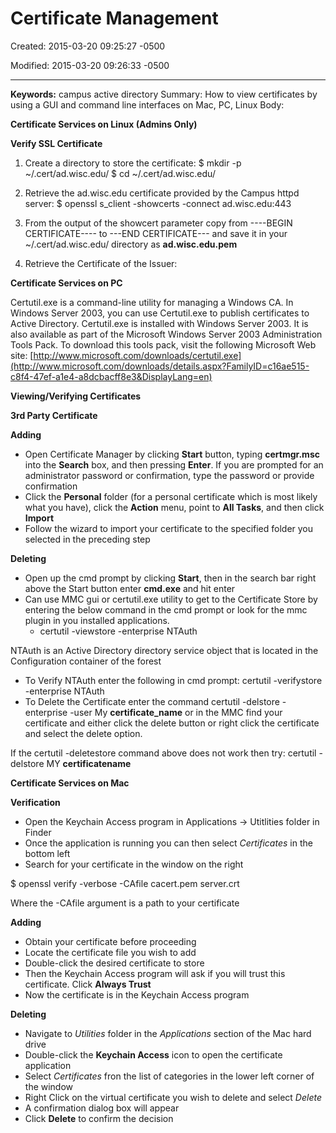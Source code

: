 # Certificate Management

Created: 2015-03-20 09:25:27 -0500

Modified: 2015-03-20 09:26:33 -0500

---

**Keywords:** campus active directory Summary: How to view certificates by using a GUI and command line interfaces on Mac, PC, Linux Body:

**Certificate Services on Linux (Admins Only)**

**Verify SSL Certificate**

1. Create a directory to store the certificate:
    $ mkdir -p ~/.cert/ad.wisc.edu/
    $ cd ~/.cert/ad.wisc.edu/

2. Retrieve the ad.wisc.edu certificate provided by the Campus httpd server:
    $ openssl s_client -showcerts -connect ad.wisc.edu:443

3. From the output of the showcert parameter copy from ----BEGIN CERTIFICATE---- to ---END CERTIFICATE--- and save it in your ~/.cert/ad.wisc.edu/ directory as **ad.wisc.edu.pem**
4. Retrieve the Certificate of the Issuer:

**Certificate Services on PC**

Certutil.exe is a command-line utility for managing a Windows CA. In Windows Server 2003, you can use Certutil.exe to publish certificates to Active Directory. Certutil.exe is installed with Windows Server 2003. It is also available as part of the Microsoft Windows Server 2003 Administration Tools Pack. To download this tools pack, visit the following Microsoft Web site: [http://www.microsoft.com/downloads/certutil.exe](http://www.microsoft.com/downloads/details.aspx?FamilyID=c16ae515-c8f4-47ef-a1e4-a8dcbacff8e3&DisplayLang=en)

**Viewing/Verifying Certificates**

**3rd Party Certificate**

**Adding**

- Open Certificate Manager by clicking **Start** button, typing **certmgr.msc** into the **Search** box, and then pressing **Enter**. If you are prompted for an administrator password or confirmation, type the password or provide confirmation
- Click the **Personal** folder (for a personal certificate which is most likely what you have), click the **Action** menu, point to **All Tasks**, and then click **Import**
- Follow the wizard to import your certificate to the specified folder you selected in the preceding step

**Deleting**

- Open up the cmd prompt by clicking **Start**, then in the search bar right above the Start button enter **cmd.exe** and hit enter
- Can use MMC gui or certutil.exe utility to get to the Certificate Store by entering the below command in the cmd prompt or look for the mmc plugin in you installed applications.
  - certutil -viewstore -enterprise NTAuth

NTAuth is an Active Directory directory service object that is located in the Configuration container of the forest

- To Verify NTAuth enter the following in cmd prompt: certutil -verifystore -enterprise NTAuth
- To Delete the Certificate enter the command
    certutil -delstore -enterprise -user My **certificate_name**
    or in the MMC find your certificate and either click the delete button or right click the certificate and select the delete option.

If the certutil -deletestore command above does not work then try: certutil -delstore MY **certificatename**

**Certificate Services on Mac**

**Verification**

- Open the Keychain Access program in Applications -> Utitlities folder in Finder
- Once the application is running you can then select *Certificates* in the bottom left
- Search for your certificate in the window on the right

$ openssl verify -verbose -CAfile cacert.pem server.crt

Where the -CAfile argument is a path to your certificate

**Adding**

- Obtain your certificate before proceeding
- Locate the certificate file you wish to add
- Double-click the desired certificate to store
- Then the Keychain Access program will ask if you will trust this certificate. Click **Always Trust**
- Now the certificate is in the Keychain Access program

**Deleting**

- Navigate to *Utilities* folder in the *Applications* section of the Mac hard drive
- Double-click the **Keychain Access** icon to open the certificate application
- Select *Certificates* fron the list of categories in the lower left corner of the window
- Right Click on the virtual certificate you wish to delete and select *Delete*
- A confirmation dialog box will appear
- Click **Delete** to confirm the decision
